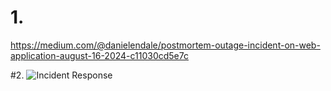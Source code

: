 # 1.
https://medium.com/@danielendale/postmortem-outage-incident-on-web-application-august-16-2024-c11030cd5e7c

#2.
![Incident Response](https://media.giphy.com/media/v1.Y2lkPTc5MGI3NjExNGNsbGphcGZza282aXNhZzhzMGp3aWNteTV5MTR1amNmZ2k2eGhsMiZlcD12MV9naWZzX3NlYXJjaCZjdD1n/2j3oROgKTZOa4/giphy.gif)


